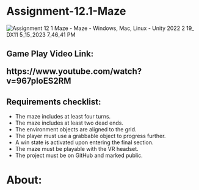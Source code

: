 # Assignment-12.1-Maze
 
![Assignment 12 1 Maze - Maze - Windows, Mac, Linux - Unity 2022 2 19_ _DX11_ 5_15_2023 7_46_41 PM](https://github.com/Jumdax/Assignment-12.1-Maze/assets/108894651/f984464d-f077-40a5-88f6-ae7302de6771)


<H2> Game Play Video Link:
     <P> https://www.youtube.com/watch?v=967pIoES2RM </H>

<H2> Requirements checklist: </H2>

<ul>
  <li>The maze includes at least four turns.</li>
  <li>The maze includes at least two dead ends.</li>
  <li>The environment objects are aligned to the grid.</li>
  <li>The player must use a grabbable object to progress further.</li>
  <li>A win state is activated upon entering the final section.</li>
  <li>The maze must be playable with the VR headset.</li>
  <li>The project must be on GitHub and marked public.</li>
</ul>

# About: 
 
 
